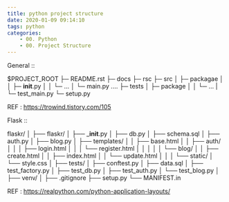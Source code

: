 ```yaml
---
title: python project structure
date: 2020-01-09 09:14:10
tags: python
categories:
	- 00. Python
	- 00. Project Structure
---
```

General ::

$PROJECT_ROOT
 ├─ README.rst
 ├─ docs
 ├─ rsc
 ├─ src
 │  ├─ packagae
 │  │   ├─ __init__.py
 │  │   └─ ...
 │  └─ main.py ....
 ├─ tests
 │  ├─ package
 │  │   └─ ...
 |  └─ test_main.py
 └─ setup.py

REF : https://trowind.tistory.com/105



Flask :: 

flaskr/
│
├── flaskr/
│   ├── ___init__.py
│   ├── db.py
│   ├── schema.sql
│   ├── auth.py
│   ├── blog.py
│   ├── templates/
│   │   ├── base.html
│   │   ├── auth/
│   │   │   ├── login.html
│   │   │   └── register.html
│   │   │
│   │   └── blog/
│   │       ├── create.html
│   │       ├── index.html
│   │       └── update.html
│   │ 
│   └── static/
│       └── style.css
│
├── tests/
│   ├── conftest.py
│   ├── data.sql
│   ├── test_factory.py
│   ├── test_db.py
│   ├── test_auth.py
│   └── test_blog.py
│
├── venv/
│
├── .gitignore
├── setup.py
└── MANIFEST.in

REF : https://realpython.com/python-application-layouts/

